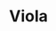 ---
layout: piece
collection_: paintings
title: Viola
image: viola.jpg
media: Acrylic
dimensions: 8½ x 11
description: Painted with popsicle sticks on board.
price: $100
create_date: 2015
---